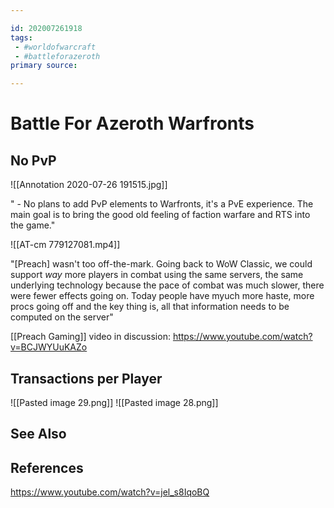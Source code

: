 ```yaml
---

id: 202007261918
tags:
 - #worldofwarcraft
 - #battleforazeroth
primary source:

---
```


# Battle For Azeroth Warfronts

## No PvP
![[Annotation 2020-07-26 191515.jpg]]

" - No plans to add PvP elements to Warfronts, it's a PvE experience. The main goal is to bring the good old feeling of faction warfare and RTS into the game."

![[AT-cm 779127081.mp4]]

"[Preach] wasn't too off-the-mark. Going back to WoW Classic, we could support *way* more players in combat using the same servers, the same underlying technology because the pace of combat was much slower, there were fewer effects going on. Today people have myuch more haste, more procs going off and the key thing is, all that information needs to be computed on the server"

[[Preach Gaming]] video in discussion: https://www.youtube.com/watch?v=BCJWYUuKAZo

## Transactions per Player
![[Pasted image 29.png]]
![[Pasted image 28.png]]

## See Also

## References
https://www.youtube.com/watch?v=jel_s8IqoBQ